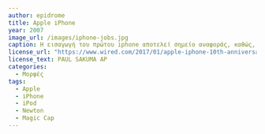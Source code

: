 ```yaml
---
author: epidrome
title: Apple iPhone 
year: 2007 
image_url: /images/iphone-jobs.jpg
caption: Η εισαγωγή του πρώτου iphone αποτελεί σημείο αναφοράς, καθώς, μέσα σε λιγότερο από δέκα χρόνια, περισσότεροι άνθρωποι θα είχαν μια παρόμοια κινητή συσκευή με οθόνη αφής ως βασικό σύστημα καθημερινής διάδρασης, παρά τον παραδοσιακό επιτραπέζιο υπολογιστή, ο οποίος θα κρατήσει τη θέση του περισσότερο ως υπολογιστής ανάπτυξης. 
license_url: "https://www.wired.com/2017/01/apple-iphone-10th-anniversary/" 
license_text: PAUL SAKUMA AP 
categories:
  - Μορφές 
tags:
  - Apple
  - iPhone 
  - iPod
  - Newton
  - Magic Cap
---
```

